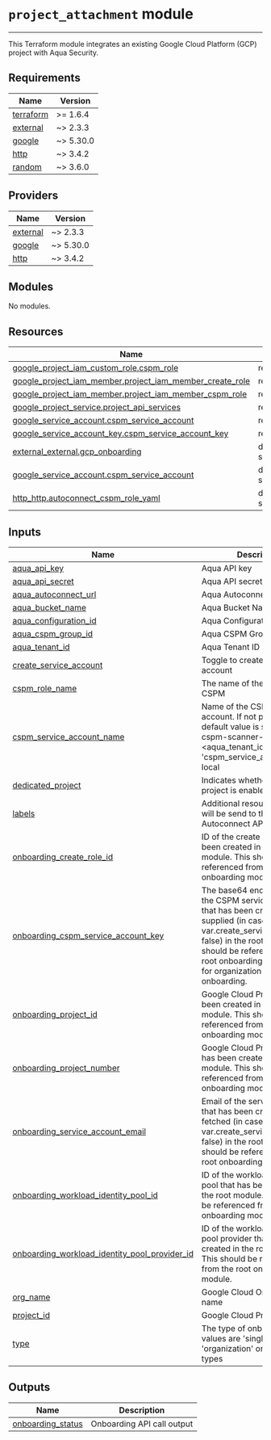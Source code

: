 
# `project_attachment` module

---

This Terraform module integrates an existing Google Cloud Platform (GCP) project with Aqua Security.

<!-- BEGIN_TF_DOCS -->
## Requirements

| Name | Version |
|------|---------|
| <a name="requirement_terraform"></a> [terraform](#requirement\_terraform) | >= 1.6.4 |
| <a name="requirement_external"></a> [external](#requirement\_external) | ~> 2.3.3 |
| <a name="requirement_google"></a> [google](#requirement\_google) | ~> 5.30.0 |
| <a name="requirement_http"></a> [http](#requirement\_http) | ~> 3.4.2 |
| <a name="requirement_random"></a> [random](#requirement\_random) | ~> 3.6.0 |

## Providers

| Name | Version |
|------|---------|
| <a name="provider_external"></a> [external](#provider\_external) | ~> 2.3.3 |
| <a name="provider_google"></a> [google](#provider\_google) | ~> 5.30.0 |
| <a name="provider_http"></a> [http](#provider\_http) | ~> 3.4.2 |

## Modules

No modules.

## Resources

| Name | Type |
|------|------|
| [google_project_iam_custom_role.cspm_role](https://registry.terraform.io/providers/hashicorp/google/latest/docs/resources/project_iam_custom_role) | resource |
| [google_project_iam_member.project_iam_member_create_role](https://registry.terraform.io/providers/hashicorp/google/latest/docs/resources/project_iam_member) | resource |
| [google_project_iam_member.project_iam_member_cspm_role](https://registry.terraform.io/providers/hashicorp/google/latest/docs/resources/project_iam_member) | resource |
| [google_project_service.project_api_services](https://registry.terraform.io/providers/hashicorp/google/latest/docs/resources/project_service) | resource |
| [google_service_account.cspm_service_account](https://registry.terraform.io/providers/hashicorp/google/latest/docs/resources/service_account) | resource |
| [google_service_account_key.cspm_service_account_key](https://registry.terraform.io/providers/hashicorp/google/latest/docs/resources/service_account_key) | resource |
| [external_external.gcp_onboarding](https://registry.terraform.io/providers/hashicorp/external/latest/docs/data-sources/external) | data source |
| [google_service_account.cspm_service_account](https://registry.terraform.io/providers/hashicorp/google/latest/docs/data-sources/service_account) | data source |
| [http_http.autoconnect_cspm_role_yaml](https://registry.terraform.io/providers/hashicorp/http/latest/docs/data-sources/http) | data source |

## Inputs

| Name | Description | Type | Default | Required |
|------|-------------|------|---------|:--------:|
| <a name="input_aqua_api_key"></a> [aqua\_api\_key](#input\_aqua\_api\_key) | Aqua API key | `string` | n/a | yes |
| <a name="input_aqua_api_secret"></a> [aqua\_api\_secret](#input\_aqua\_api\_secret) | Aqua API secret | `string` | n/a | yes |
| <a name="input_aqua_autoconnect_url"></a> [aqua\_autoconnect\_url](#input\_aqua\_autoconnect\_url) | Aqua Autoconnect API URL | `string` | n/a | yes |
| <a name="input_aqua_bucket_name"></a> [aqua\_bucket\_name](#input\_aqua\_bucket\_name) | Aqua Bucket Name | `string` | n/a | yes |
| <a name="input_aqua_configuration_id"></a> [aqua\_configuration\_id](#input\_aqua\_configuration\_id) | Aqua Configuration ID | `string` | n/a | yes |
| <a name="input_aqua_cspm_group_id"></a> [aqua\_cspm\_group\_id](#input\_aqua\_cspm\_group\_id) | Aqua CSPM Group ID | `number` | n/a | yes |
| <a name="input_aqua_tenant_id"></a> [aqua\_tenant\_id](#input\_aqua\_tenant\_id) | Aqua Tenant ID | `string` | n/a | yes |
| <a name="input_create_service_account"></a> [create\_service\_account](#input\_create\_service\_account) | Toggle to create service account | `bool` | `true` | no |
| <a name="input_cspm_role_name"></a> [cspm\_role\_name](#input\_cspm\_role\_name) | The name of the role used for CSPM | `string` | `"AquaAutoConnectRole"` | no |
| <a name="input_cspm_service_account_name"></a> [cspm\_service\_account\_name](#input\_cspm\_service\_account\_name) | Name of the CSPM service account. If not provided, the default value is set to 'aqua-cspm-scanner-<aqua\_tenant\_id>' in the 'cspm\_service\_account\_name' local | `string` | `null` | no |
| <a name="input_dedicated_project"></a> [dedicated\_project](#input\_dedicated\_project) | Indicates whether dedicated project is enabled | `bool` | `true` | no |
| <a name="input_labels"></a> [labels](#input\_labels) | Additional resource labels to will be send to the Autoconnect API | `map(string)` | `{}` | no |
| <a name="input_onboarding_create_role_id"></a> [onboarding\_create\_role\_id](#input\_onboarding\_create\_role\_id) | ID of the create role that has been created in the root module. This should be referenced from the root onboarding module. | `string` | n/a | yes |
| <a name="input_onboarding_cspm_service_account_key"></a> [onboarding\_cspm\_service\_account\_key](#input\_onboarding\_cspm\_service\_account\_key) | The base64 encoded Key of the CSPM service account that has been created or supplied (in case that var.create\_service\_account is false) in the root module. This should be referenced from the root onboarding module only for organization dedicated onboarding. | `string` | `""` | no |
| <a name="input_onboarding_project_id"></a> [onboarding\_project\_id](#input\_onboarding\_project\_id) | Google Cloud Project ID has been created in the root module. This should be referenced from the root onboarding module. | `string` | n/a | yes |
| <a name="input_onboarding_project_number"></a> [onboarding\_project\_number](#input\_onboarding\_project\_number) | Google Cloud Project Number has been created in the root module. This should be referenced from the root onboarding module. | `string` | n/a | yes |
| <a name="input_onboarding_service_account_email"></a> [onboarding\_service\_account\_email](#input\_onboarding\_service\_account\_email) | Email of the service account that has been created or fetched (in case that var.create\_service\_account is false) in the root module. This should be referenced from the root onboarding module. | `string` | n/a | yes |
| <a name="input_onboarding_workload_identity_pool_id"></a> [onboarding\_workload\_identity\_pool\_id](#input\_onboarding\_workload\_identity\_pool\_id) | ID of the workload identity pool that has been created in the root module. This should be referenced from the root onboarding module. | `string` | n/a | yes |
| <a name="input_onboarding_workload_identity_pool_provider_id"></a> [onboarding\_workload\_identity\_pool\_provider\_id](#input\_onboarding\_workload\_identity\_pool\_provider\_id) | ID of the workload identity pool provider that has been created in the root module. This should be referenced from the root onboarding module. | `string` | n/a | yes |
| <a name="input_org_name"></a> [org\_name](#input\_org\_name) | Google Cloud Organization name | `string` | n/a | yes |
| <a name="input_project_id"></a> [project\_id](#input\_project\_id) | Google Cloud Project ID | `string` | n/a | yes |
| <a name="input_type"></a> [type](#input\_type) | The type of onboarding. Valid values are 'single' or 'organization' onboarding types | `string` | n/a | yes |

## Outputs

| Name | Description |
|------|-------------|
| <a name="output_onboarding_status"></a> [onboarding\_status](#output\_onboarding\_status) | Onboarding API call output |
<!-- END_TF_DOCS -->
